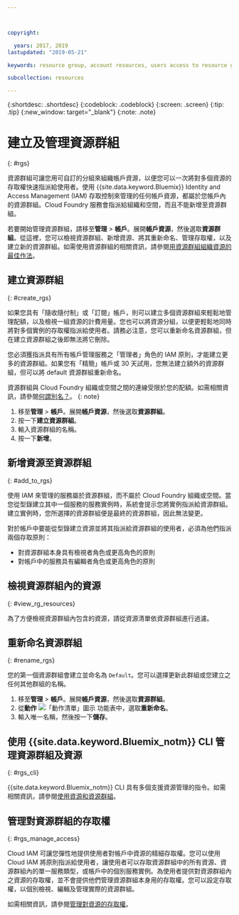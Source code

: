 ```yaml
---



copyright:

  years: 2017, 2019
lastupdated: "2019-05-21"

keywords: resource group, account resources, users access to resource groups, create resource group

subcollection: resources

---
```


{:shortdesc: .shortdesc}
{:codeblock: .codeblock}
{:screen: .screen}
{:tip: .tip}
{:new_window: target="_blank"}
{:note: .note}

# 建立及管理資源群組
{: #rgs}

資源群組可讓您用可自訂的分組來組織帳戶資源，以便您可以一次將對多個資源的存取權快速指派給使用者。使用 {{site.data.keyword.Bluemix}} Identity and Access Management (IAM) 存取控制來管理的任何帳戶資源，都屬於您帳戶內的資源群組。Cloud Foundry 服務會指派給組織和空間，而且不能新增至資源群組。

若要開始管理資源群組，請移至**管理** &gt; **帳戶**。展開**帳戶資源**，然後選取**資源群組**。從這裡，您可以檢視資源群組、新增資源、將其重新命名、管理存取權，以及建立新的資源群組。如需使用資源群組的相關資訊，請參閱[用資源群組組織資源的最佳作法](/docs/resources?topic=resources-bp_resourcegroups)。


## 建立資源群組
{: #create_rgs}

如果您具有「隨收隨付制」或「訂閱」帳戶，則可以建立多個資源群組來輕鬆地管理配額，以及檢視一組資源的計費用量。您也可以將資源分組，以便更輕鬆地同時將對多個實例的存取權指派給使用者。請務必注意，您可以重新命名資源群組，但在建立資源群組之後即無法將它刪除。

您必須獲指派具有所有帳戶管理服務之「管理者」角色的 IAM 原則，才能建立更多的資源群組。如果您有「精簡」帳戶或 30 天試用，您無法建立額外的資源群組，但可以將 default 資源群組重新命名。

資源群組與 Cloud Foundry 組織或空間之間的連線受限於您的配額。如需相關資訊，請參閱[何謂別名？](/docs/resources?topic=resources-connect_app#what_is_alias)。
{: note}

1. 移至**管理** &gt; **帳戶**。展開**帳戶資源**，然後選取**資源群組**。
2. 按一下**建立資源群組**。
3. 輸入資源群組的名稱。
4. 按一下**新增**。

## 新增資源至資源群組
{: #add_to_rgs}

使用 IAM 來管理的服務屬於資源群組，而不屬於 Cloud Foundry 組織或空間。當您從型錄建立其中一個服務的服務實例時，系統會提示您將實例指派給資源群組。建立實例時，您所選擇的資源群組便是最終的資源群組，因此無法變更。

對於帳戶中要能從型錄建立資源並將其指派給資源群組的使用者，必須為他們指派兩個存取原則：

* 對資源群組本身具有檢視者角色或更高角色的原則
* 對帳戶中的服務具有編輯者角色或更高角色的原則

## 檢視資源群組內的資源
{: #view_rg_resources}

為了方便檢視資源群組內包含的資源，請從資源清單依資源群組進行過濾。

## 重新命名資源群組
{: #rename_rgs}

您的第一個資源群組會建立並命名為 `Default`。您可以選擇更新此群組或您建立之任何其他群組的名稱。

1. 移至**管理** &gt; **帳戶**。展開**帳戶資源**，然後選取**資源群組**。
2. 從**動作** ![「動作清單」圖示](../icons/action-menu-icon.svg) 功能表中，選取**重新命名**。
3. 輸入唯一名稱，然後按一下**儲存**。

## 使用 {{site.data.keyword.Bluemix_notm}} CLI 管理資源群組及資源
{: #rgs_cli}

{{site.data.keyword.Bluemix_notm}} CLI 具有多個支援資源管理的指令。如需相關資訊，請參閱[使用資源和資源群組](/docs/cli/reference/ibmcloud?topic=cloud-cli-ibmcloud_commands_resource#ibmcloud_commands_resource)。

## 管理對資源群組的存取權
{: #rgs_manage_access}

Cloud IAM 可讓您彈性地提供使用者對帳戶中資源的精細存取權。您可以使用 Cloud IAM 將原則指派給使用者，讓使用者可以存取資源群組中的所有資源、資源群組內的單一服務類型，或帳戶中的個別服務實例。為使用者提供對資源群組內之資源的存取權，並不會提供他們管理資源群組本身用的存取權。您可以設定存取權，以個別檢視、編輯及管理實際的資源群組。

如需相關資訊，請參閱[管理對資源的存取權](/docs/iam?topic=iam-iammanidaccser)。
